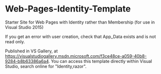 # Web-Pages-Identity-Template

Starter Site for Web Pages with Identity rather than Membership (for use in Visual Studio 2015)

If you get an error with user creation, check that App_Data exists and is not read only.

Published in VS Gallery, at https://visualstudiogallery.msdn.microsoft.com/f3ce48ce-a059-40b8-9284-b8b63386a6a4. You can access this template directly within Visual Studio, search online for "Identity,razor".

